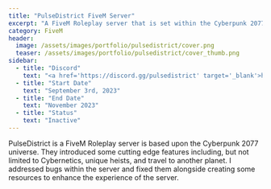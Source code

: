 ```yaml
---
title: "PulseDistrict FiveM Server"
excerpt: "A FiveM Roleplay server that is set within the Cyberpunk 2077 universe."
category: FiveM
header:
  image: /assets/images/portfolio/pulsedistrict/cover.png
  teaser: /assets/images/portfolio/pulsedistrict/cover_thumb.png
sidebar:
  - title: "Discord"
    text: "<a href='https://discord.gg/pulsedistrict' target='_blank'>https://discord.gg/pulsedistrict</a>"
  - title: "Start Date"
    text: "September 3rd, 2023"
  - title: "End Date"
    text: "November 2023"
  - title: "Status"
    text: "Inactive"
---
```


PulseDistrict is a FiveM Roleplay server is based upon the Cyberpunk 2077 universe. They introduced some cutting edge features including, but not limited to Cybernetics, unique heists, and travel to another planet. I addressed bugs within the server and fixed them alongside creating some resources to enhance the experience of the server.